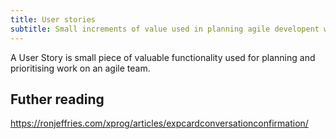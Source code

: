 ```yaml
---
title: User stories
subtitle: Small increments of value used in planning agile developent work
---
```


A User Story is small piece of valuable functionality used for planning and prioritising work on an agile team.

## Futher reading

https://ronjeffries.com/xprog/articles/expcardconversationconfirmation/
